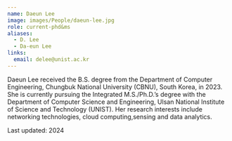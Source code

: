 ```yaml
---
name: Daeun Lee
image: images/People/daeun-lee.jpg
role: current-phd&ms 
aliases:
  - D. Lee
  - Da-eun Lee  
links:
  email: delee@unist.ac.kr
---
```


Daeun Lee received the B.S. degree from the Department of Computer Engineering, Chungbuk National University (CBNU), South Korea, in 2023. She is currently pursuing the Integrated M.S./Ph.D.’s degree with the Department of Computer Science and Engineering, Ulsan National Institute of Science and Technology (UNIST). Her research interests include networking technologies, cloud computing,sensing and data analytics.

Last updated: 2024